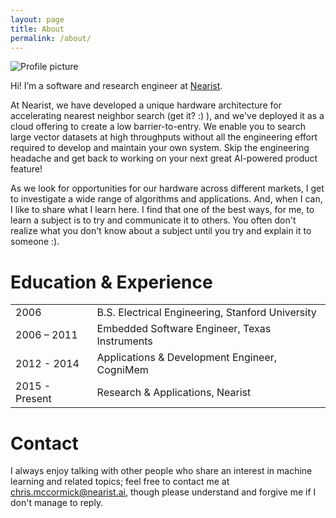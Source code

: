 ```yaml
---
layout: page
title: About
permalink: /about/
---
```


![Profile picture][profile_pic]

Hi! I’m a software and research engineer at [Nearist](http://www.nearist.ai). 

At Nearist, we have developed a unique hardware architecture for accelerating nearest neighbor search (get it? :) ), and we've deployed it as a cloud offering to create a low barrier-to-entry. We enable you to search large vector datasets at high throughputs without all the engineering effort required to develop and maintain your own system. Skip the engineering headache and get back to working on your next great AI-powered product feature!

As we look for opportunities for our hardware across different markets, I get to investigate a wide range of algorithms and applications. And, when I can, I like to share what I learn here. I find that one of the best ways, for me, to learn a subject is to try and communicate it to others. You often don't realize what you don't know about a subject until you try and explain it to someone :).

Education & Experience
======================

<table>
  <tr><td>2006</td><td>B.S. Electrical Engineering, Stanford University</td></tr>
  <tr><td>2006 – 2011</td><td>Embedded Software Engineer, Texas Instruments</td></tr>
  <tr><td>2012 - 2014</td><td>Applications & Development Engineer, CogniMem</td></tr>
  <tr><td>2015 - Present</td><td>Research & Applications, Nearist</td></tr>
</table>

Contact
=======

I always enjoy talking with other people who share an interest in machine learning and related topics; feel free to contact me at chris.mccormick@nearist.ai, though please understand and forgive me if I don't manage to reply. 

[profile_pic]: https://chrisjmccormick.files.wordpress.com/2012/12/chrisprofile_portrait_300px.jpg
